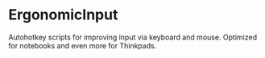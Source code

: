 # ErgonomicInput
Autohotkey scripts for improving input via keyboard and mouse. Optimized for notebooks and even more for Thinkpads.

